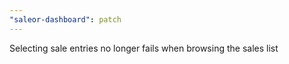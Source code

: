 ```yaml
---
"saleor-dashboard": patch
---
```


Selecting sale entries no longer fails when browsing the sales list
